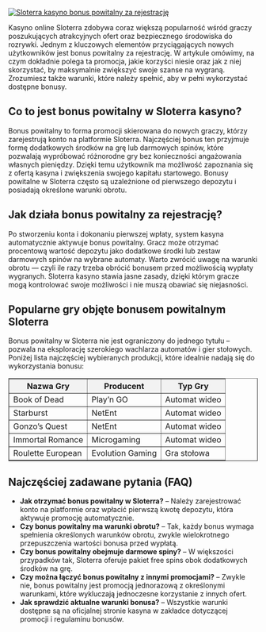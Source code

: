 [![Sloterra kasyno bonus powitalny za rejestrację](https://123-caf.pages.dev/gitsignup.png)](https://vrmoo.ru/Bt82HjjY)

<div>     <p>Kasyno online Sloterra zdobywa coraz większą popularność wśród graczy poszukujących atrakcyjnych ofert oraz bezpiecznego środowiska do rozrywki. Jednym z kluczowych elementów przyciągających nowych użytkowników jest bonus powitalny za rejestrację. W artykule omówimy, na czym dokładnie polega ta promocja, jakie korzyści niesie oraz jak z niej skorzystać, by maksymalnie zwiększyć swoje szanse na wygraną. Zrozumiesz także warunki, które należy spełnić, aby w pełni wykorzystać dostępne bonusy.</p>     <h2>Co to jest bonus powitalny w Sloterra kasyno?</h2>     <p>Bonus powitalny to forma promocji skierowana do nowych graczy, którzy zarejestrują konto na platformie Sloterra. Najczęściej bonus ten przyjmuje formę dodatkowych środków na grę lub darmowych spinów, które pozwalają wypróbować różnorodne gry bez konieczności angażowania własnych pieniędzy. Dzięki temu użytkownik ma możliwość zapoznania się z ofertą kasyna i zwiększenia swojego kapitału startowego. Bonusy powitalne w Sloterra często są uzależnione od pierwszego depozytu i posiadają określone warunki obrotu.</p>     <h2>Jak działa bonus powitalny za rejestrację?</h2>     <p>Po stworzeniu konta i dokonaniu pierwszej wpłaty, system kasyna automatycznie aktywuje bonus powitalny. Gracz może otrzymać procentową wartość depozytu jako dodatkowe środki lub zestaw darmowych spinów na wybrane automaty. Warto zwrócić uwagę na warunki obrotu — czyli ile razy trzeba obrócić bonusem przed możliwością wypłaty wygranych. Sloterra kasyno stawia jasne zasady, dzięki którym gracze mogą kontrolować swoje możliwości i nie muszą obawiać się niejasności.</p>     <h2>Popularne gry objęte bonusem powitalnym Sloterra</h2>     <p>Bonus powitalny w Sloterra nie jest ograniczony do jednego tytułu – pozwala na eksplorację szerokiego wachlarza automatów i gier stołowych. Poniżej lista najczęściej wybieranych produkcji, które idealnie nadają się do wykorzystania bonusu:</p>     <table border="1" cellpadding="5" cellspacing="0" style="border-collapse: collapse; width: 100%;">       <thead>         <tr style="background-color: #f2f2f2;">           <th>Nazwa Gry</th>           <th>Producent</th>           <th>Typ Gry</th>         </tr>       </thead>       <tbody>         <tr>           <td>Book of Dead</td>           <td>Play’n GO</td>           <td>Automat wideo</td>         </tr>         <tr>           <td>Starburst</td>           <td>NetEnt</td>           <td>Automat wideo</td>         </tr>         <tr>           <td>Gonzo’s Quest</td>           <td>NetEnt</td>           <td>Automat wideo</td>         </tr>         <tr>           <td>Immortal Romance</td>           <td>Microgaming</td>           <td>Automat wideo</td>         </tr>         <tr>           <td>Roulette European</td>           <td>Evolution Gaming</td>           <td>Gra stołowa</td>         </tr>       </tbody>     </table>     <h2>Najczęściej zadawane pytania (FAQ)</h2>     <ul>       <li><strong>Jak otrzymać bonus powitalny w Sloterra?</strong> – Należy zarejestrować konto na platformie oraz wpłacić pierwszą kwotę depozytu, która aktywuje promocję automatycznie.</li>       <li><strong>Czy bonus powitalny ma warunki obrotu?</strong> – Tak, każdy bonus wymaga spełnienia określonych warunków obrotu, zwykle wielokrotnego przepuszczenia wartości bonusa przed wypłatą.</li>       <li><strong>Czy bonus powitalny obejmuje darmowe spiny?</strong> – W większości przypadków tak, Sloterra oferuje pakiet free spins obok dodatkowych środków na grę.</li>       <li><strong>Czy można łączyć bonus powitalny z innymi promocjami?</strong> – Zwykle nie, bonus powitalny jest promocją jednorazową z określonymi warunkami, które wykluczają jednoczesne korzystanie z innych ofert.</li>       <li><strong>Jak sprawdzić aktualne warunki bonusa?</strong> – Wszystkie warunki dostępne są na oficjalnej stronie kasyna w zakładce dotyczącej promocji i regulaminu bonusów.</li>     </ul>   </div>